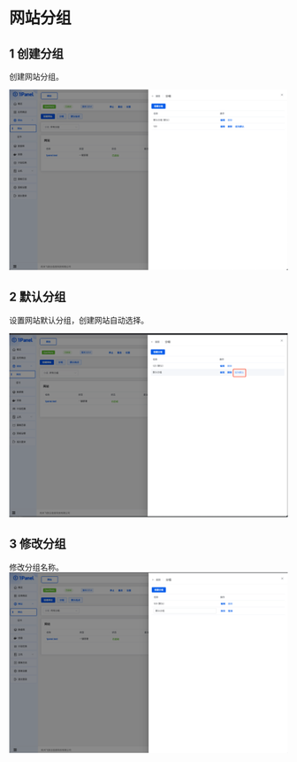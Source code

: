 # 网站分组
## 1 创建分组
创建网站分组。

![img.png](../../img/websites/website_group.png)

## 2 默认分组

设置网站默认分组，创建网站自动选择。

![img.png](../../img/websites/default_group.png)

## 3 修改分组
修改分组名称。
![img.png](../../img/websites/edit_group.png)
